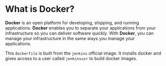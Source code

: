 # What is Docker?

**Docker** is an open platform for developing, shipping, and running applications. **Docker** enables you to separate your applications from your infrastructure so you can deliver software quickly. With **Docker**, you can manage your infrastructure in the same ways you manage your applications.

This `dockerfile` is built from the `jenkins` official image.  It installs docker and gives access to a user called `jenkinsusr` to build docker images.